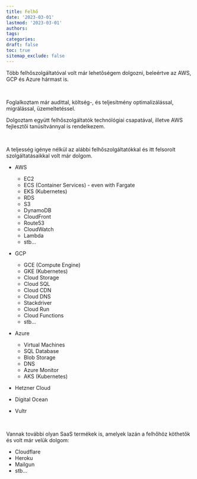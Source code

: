 ```yaml
---
title: Felhő
date: '2023-03-01'
lastmod: '2023-03-01'
authors:
tags:
categories:
draft: false
toc: true
sitemap_exclude: false
---
```


<div class="bg-secondary-bg rounded px-6 py-6">

Több felhőszolgáltatóval volt már lehetőségem dolgozni, beleértve az AWS, GCP és Azure hármast is.

<!--more-->
<br>

Foglalkoztam már audittal, költség-, és teljesítmény optimalizálással, migrálással, üzemeltetéssel.

Dolgoztam együtt felhőszolgáltatók technólógiai csapatával, illetve AWS fejlesztői tanúsítvánnyal is rendelkezem.

<br>

A teljesség igénye nélkül az alábbi felhőszolgáltatókkal és itt felsorolt szolgáltatásaikkal volt már dolgom.

- AWS
  - EC2
  - ECS (Container Services) - even with Fargate
  - EKS (Kubernetes)
  - RDS
  - S3
  - DynamoDB
  - CloudFront
  - Route53
  - CloudWatch
  - Lambda
  - stb...

- GCP
  - GCE (Compute Engine)
  - GKE (Kubernetes)
  - Cloud Storage
  - Cloud SQL
  - Cloud CDN
  - Cloud DNS
  - Stackdriver
  - Cloud Run
  - Cloud Functions
  - stb...
  
- Azure
  - Virtual Machines
  - SQL Database
  - Blob Storage
  - DNS
  - Azure Monitor
  - AKS (Kubernetes)
  
- Hetzner Cloud
- Digital Ocean
- Vultr

<br>

Vannak további olyan SaaS termékek is, amelyek lazán a felhőhöz köthetők és volt már velük dolgom:
- Cloudflare
- Heroku
- Mailgun
- stb...

</div>